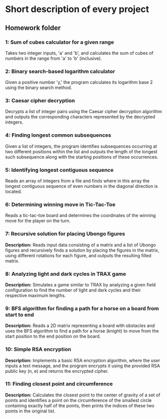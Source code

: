 # Short description of every project

## Homework folder

### 1: Sum of cubes calculator for a given range

Takes two integer inputs, 'a' and 'b', and calculates the sum of cubes of numbers in the range from 'a' to 'b' (inclusive).

### 2: Binary search-based logarithm calculator

Given a positive number 'y,' the program calculates its logarithm base 2 using the binary search method.

### 3: Caesar cipher decryption

Decrypts a list of integer pairs using the Caesar cipher decryption algorithm and outputs the corresponding characters represented by the decrypted integers.

### 4: Finding longest common subsequences

Given a list of integers, the program identifies subsequences occurring at two different positions within the list and outputs the length of the longest such subsequence along with the starting positions of these occurrences.

### 5: Identifying longest contiguous sequence

Reads an array of integers from a file and finds where in this array the longest contiguous sequence of even numbers in the diagonal direction is located.

### 6: Determining winning move in Tic-Tac-Toe

Reads a tic-tac-toe board and determines the coordinates of the winning move for the player on the turn.

### 7: Recursive solution for placing Ubongo figures

**Description:** Reads input data consisting of a matrix and a list of Ubongo figures and recursively finds a solution by placing the figures in the matrix, using different rotations for each figure, and outputs the resulting filled matrix.

### 8: Analyzing light and dark cycles in TRAX game

**Description:** Simulates a game similar to TRAX by analyzing a given field configuration to find the number of light and dark cycles and their respective maximum lengths.

### 9: BFS algorithm for finding a path for a horse on a board from start to end

**Description:** Reads a 2D matrix representing a board with obstacles and uses the BFS algorithm to find a path for a horse (knight) to move from the start position to the end position on the board.

### 10: Simple RSA encryption

**Description:** Implements a basic RSA encryption algorithm, where the user inputs a text message, and the program encrypts it using the provided RSA public key (n, e) and returns the encrypted cipher.

### 11: Finding closest point and circumference

**Description:** Calculates the closest point to the center of gravity of a set of points and identifies a point on the circumference of the smallest circle containing exactly half of the points, then prints the indices of these two points in the original list.
